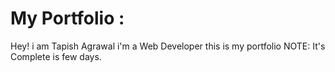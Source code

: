 # My Portfolio :
Hey! i am Tapish Agrawal i'm a Web Developer this is my portfolio NOTE: It's Complete is few days.